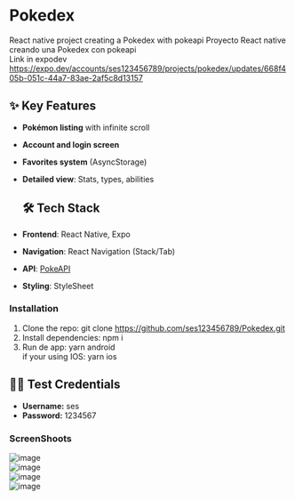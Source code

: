 # Pokedex
React native project creating a Pokedex with pokeapi Proyecto React native creando una Pokedex con pokeapi  
  Link in expodev  https://expo.dev/accounts/ses123456789/projects/pokedex/updates/668f405b-051c-44a7-83ae-2af5c8d13157  
## ✨ Key Features  
- **Pokémon listing** with infinite scroll  
- **Account and login screen** 
- **Favorites system** (AsyncStorage)  
- **Detailed view**: Stats, types, abilities
  ## 🛠 Tech Stack  
- **Frontend**: React Native, Expo  
- **Navigation**: React Navigation (Stack/Tab)  

- **API**: [PokeAPI](https://pokeapi.co/)  
- **Styling**: StyleSheet
### Installation  
1. Clone the repo: git clone https://github.com/ses123456789/Pokedex.git
2. Install dependencies: npm i
3. Run de app: yarn android  
  if your using IOS: yarn ios
## 🧑‍💻 Test Credentials

- **Username:** ses  
- **Password:** 1234567

### ScreenShoots
![image](https://github.com/user-attachments/assets/5653c7f1-a271-4088-ac2e-cfc6fdf8a63a)  
  ![image](https://github.com/user-attachments/assets/0f8be453-7f83-453a-bf04-010bac0dff3a)  
  ![image](https://github.com/user-attachments/assets/ce18aa20-ce12-4cc0-a4af-94c76acbd7d5)  
  ![image](https://github.com/user-attachments/assets/42ed6d3c-38ea-46f7-81e7-a2c9ac50a6b7)  


